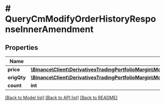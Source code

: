# # QueryCmModifyOrderHistoryResponseInnerAmendment

## Properties

Name | Type | Description | Notes
------------ | ------------- | ------------- | -------------
**price** | [**\Binance\Client\DerivativesTradingPortfolioMargin\Model\QueryCmModifyOrderHistoryResponseInnerAmendmentPrice**](QueryCmModifyOrderHistoryResponseInnerAmendmentPrice.md) |  | [optional]
**origQty** | [**\Binance\Client\DerivativesTradingPortfolioMargin\Model\QueryCmModifyOrderHistoryResponseInnerAmendmentOrigQty**](QueryCmModifyOrderHistoryResponseInnerAmendmentOrigQty.md) |  | [optional]
**count** | **int** |  | [optional]

[[Back to Model list]](../../README.md#models) [[Back to API list]](../../README.md#endpoints) [[Back to README]](../../README.md)
